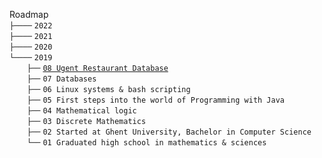 Roadmap\
`├────` `2022` \
`├────` `2021` \
`├────` `2020` \
`└────` `2019` \
  `├──` [`08 Ugent Restaurant Database`](roadmap/2019/08%20Ugent%20Restaurant%20Database/README.md)\
  `├──` `07 Databases`\
  `├──` `06 Linux systems & bash scripting`\
  `├──` `05 First steps into the world of Programming with Java`\
  `├──` `04 Mathematical logic`\
  `├──` `03 Discrete Mathematics`\
  `├──` `02 Started at Ghent University, Bachelor in Computer Science`\
  `└──` `01 Graduated high school in mathematics & sciences`

